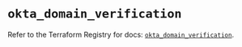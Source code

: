 # `okta_domain_verification`

Refer to the Terraform Registry for docs: [`okta_domain_verification`](https://registry.terraform.io/providers/okta/okta/4.17.0/docs/resources/domain_verification).
